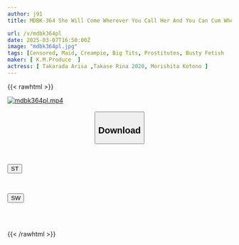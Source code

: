 ```yaml
---
author: j91
title: MDBK-364 She Will Come Wherever You Call Her And You Can Cum Whenever You Want. The Obedient Delivery Busty Maid Is Popular For Her Guided Ejaculation Course.

url: /v/mdbk364pl
date: 2025-03-07T16:50:00Z
image: "mdbk364pl.jpg"
tags: [Censored, Maid, Creampie, Big Tits, Prostitutes, Busty Fetish	]
maker: [ K.M.Produce  ]
actress: [ Takarada Arisa ,Takase Rina 2020, Morishita Kotono ]
---
```



{{< rawhtml >}}

<div class="video" data-videoid="17JyD78vY4SxR4">
    <a href="javascript:;">
        <img src="/v/mdbk364pl/mdbk364pl.jpg" width="WIDTH" height="HEIGHT" alt="mdbk364pl.mp4" loading="lazy">
    </a>
</div>

<script type="text/javascript" src="https://j91.asia/asset/on-demand-st.js"></script>

<br>
  <link rel="stylesheet" href="https://j91.asia/asset/bs5.css">
  
  <center>
  <button class="btn btn-primary" type="button" data-bs-toggle="collapse" data-bs-target=".multi-collapse" aria-expanded="false" aria-controls="multiCollapseExample1 multiCollapseExample2"><h2>Download</h2></button></center>
</p>
<div class="row">
  <div class="col">
    <div class="collapse multi-collapse" id="multiCollapseExample1">
      <div class="card card-body">
	      	      <br>
<div class="buttons">  
<p><a href="/v/mdbk364pl/st.html" target="_blank"><button class="btn-hover color-3"><i class="fa fa-download"></i> ST</button></a></p></div>
    </div>
  </div>
</div>
  <div class="col">
    <div class="collapse multi-collapse" id="multiCollapseExample2">
      <div class="card card-body">
	      <br>
<div class="buttons">
<p><a href="/v/mdbk364pl/sw.html" target="_blank"><button class="btn-hover color-2"><i class="fa fa-download"></i> SW</button></a></p></div>
<br><br>
      </div>
    </div>
  </div>
</div>

{{< /rawhtml >}}